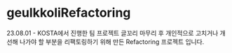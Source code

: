 # geulkkoliRefactoring

23.08.01 - KOSTA에서 진행한 팀 프로젝트 글꼬리 마무리 후 개인적으로 고치거나 개선해 나가야 할 부분을 리팩토링하기 위해 만든 Refactoring 프로젝트 입니다.
